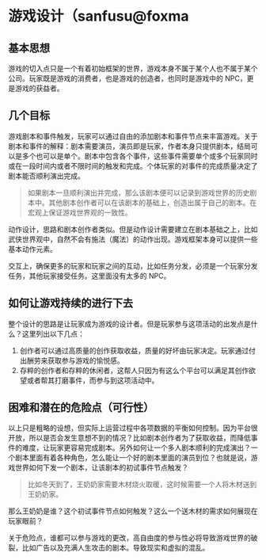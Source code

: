 # 游戏设计（sanfusu@foxma

## 基本思想
游戏的切入点只是一个有着初始框架的世界，游戏本身不属于某个人也不属于某个公司。玩家既是游戏的消费者，也是游戏的创造者，也同时是游戏中的 NPC，更是游戏的获益者。

## 几个目标

游戏剧本和事件触发，玩家可以通过自由的添加剧本和事件节点来丰富游戏。关于剧本和事件的解释：剧本需要演员，演员即是玩家，作者本身只提供剧本，结局可以是多个也可以是单个。剧本中包含各个事件，这些事件需要单个或多个玩家同时或在一段时间内或者不限时间的触发和完成。个体玩家的对事件的完成质量决定了剧本能否顺利演出完成。

> 如果剧本一旦顺利演出并完成，那么该剧本便可以记录到游戏世界的历史剧本中。其他剧本创作者可以在该剧本的基础上，创造出属于自己的剧本。在宏观上保证游戏世界观的一致性。

动作设计，思路和剧本创作者类似。但是动作设计需要建立在剧本基础之上，比如武侠世界观中，自然不会有施法（魔法）的动作出现。游戏框架本身可以提供一些基本动作元素。

交互上，确保更多的玩家和玩家之间的互动，比如任务分发，必须是一个玩家分发任务，其他玩家接受任务。这里面没有太多的 NPC。

## 如何让游戏持续的进行下去

整个设计的思路是让玩家成为游戏的设计者。但是玩家参与这项活动的出发点是什么？这里列出以下几点：

1. 创作者可以通过高质量的创作获取收益，质量的好坏由玩家决定。玩家通过付出酬劳来获取参与游戏的愉悦感。
2. 存粹的创作者和存粹的休闲者，这帮人只因为有这么个平台可以满足其创作欲望或者帮其打磨事件，而参与到这项活动中。

## 困难和潜在的危险点（可行性）

以上只是粗略的设想，但实际上运营过程中各项数据的平衡如何控制。因为平台很开放，所以是否会发生意想不到的情况？比如剧本创作者为了获取收益，而降低事件的难度，让玩家更容易完成剧本。另外如何让一个多人剧本顺利的完成演出？一个剧本里面有着各种角色，怎么能让一个好的剧本里面的演员到位？也就是说，游戏世界如何下发一个剧本，让该剧本的初试事件节点触发？

> 比如冬天到了，王奶奶家需要木材烧火取暖，这时候需要一个人将木材送到王奶奶家。

那么王奶奶是谁？这个初试事件节点如何触发？这么一个送木材的需求如何展现在玩家眼前？

关于危险点，谁都可以参与游戏的更改，高自由度的参与性必将导致游戏世界的破裂，比如广告以及充满人生攻击的剧本。导致现实和虚拟的混乱。